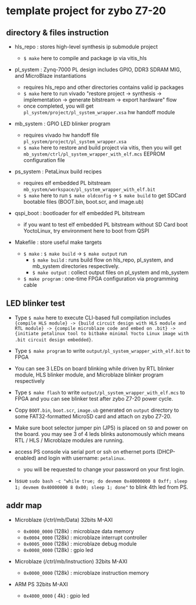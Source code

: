 # template project for zybo Z7-20

## directory & files instruction

- hls\_repo : stores high-level synthesis ip submodule project
  + `$ make` here to compile and package ip via vitis\_hls

- pl\_system : Zynq-7000 PL design includes GPIO, DDR3 SDRAM MIG, and MicroBlaze instantiations
  + requires hls\_repo and other directories contains valid ip packages
  + `$ make` here to run vivado "restore project -> synthesis -> implementation -> generate bitstream -> export hardware" flow
  + once completed, you will get `pl_system/project/pl_system_wrapper.xsa` hw handoff module

- mb\_system : GPIO LED blinker program
  + requires vivado hw handoff file `pl_system/project/pl_system_wrapper.xsa`
  + `$ make` here to restore and build project via vitis, then you will get `mb_system/ctrl/pl_system_wrapper_with_elf.mcs` EEPROM configuration file

- ps\_system : PetaLinux build recipes
  + requires elf embedded PL bitstream `mb_system/workspace/pl_system_wrapper_with_elf.bit`
  + `$ make` here to run `$ make oldconfig` -> `$ make build` to get SDCard bootable files (BOOT.bin, boot.scr, and image.ub)

- qspi\_boot : bootloader for elf embedded PL bitstream
  + if you want to test elf embedded PL bitstream without SD Card boot YoctoLinux, try environment here to boot from QSPI

- Makefile : store useful make targets
  + `$ make` : `$ make build` -> `$ make output` run
    * `$ make build` : runs build flow on hls\_repo, pl\_system, and mb\_system directories respectively.
    * `$ make output` : collect output files on pl\_system and mb\_system
  + `$ make program` : one-time FPGA configuration via programming cable

## LED blinker test

- Type `$ make` here to execute CLI-based full compilation includes `{compile HLS module} -> {build circuit design with HLS module and RTL module} -> {compile microblaze code and embed on .bit} -> {initiate petalinux tool to bitbake minimal Yocto Linux image with .bit circuit design embedded}`.

- Type `$ make program` to write `output/pl_system_wrapper_with_elf.bit` to FPGA

- You can see 3 LEDs on board blinking while driven by RTL blinker module, HLS blinker module, and Microblaze blinker program respectively

- Type `$ make flash` to write `output/pl_system_wrapper_with_elf.mcs` to FPGA and you can see blinker test after zybo Z7-20 power cycle.

- Copy `BOOT.bin`, `boot.scr`, `image.ub` generated on `output` directory to some FAT32-formatted MicroSD card and attach on zybo Z7-20.

- Make sure boot selector jumper pin (JP5) is placed on `SD` and power on the board. you may see 3 of 4 leds blinks autonomously which means RTL / HLS / Microblaze modules are running.

- access PS console via serial port or ssh on ethernet ports (DHCP-enabled) and login with username: `petalinux`.
   + you will be requested to change your password on your first login.

- Issue `sudo bash -c "while true; do devmem 0x40000000 8 0xff; sleep 1; devmem 0x40000000 8 0x00; sleep 1; done"` to blink 4th led from PS.

## addr map

- Microblaze (/ctrl/mb/Data) 32bits M-AXI
  + `0x0000_0000` (128k) : microblaze data memory
  + `0x0004_0000` (128k) : microblaze interrupt controller
  + `0x0005_0000` (128k) : microblaze debug module
  + `0x0008_0000` (128k) : gpio led

- Microblaze (/ctrl/mb/Instruction) 32bits M-AXI
  + `0x0000_0000` (128k) : microblaze instruction memory

- ARM PS 32bits M-AXI
  + `0x4000_0000` (  4k) : gpio led
